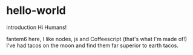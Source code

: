 # hello-world
introduction
Hi Humans!

fantem6 here, I like nodes, js and Coffeescript (that's what I'm made of!)
I've had tacos on the moon and find them far superior to earth tacos.
